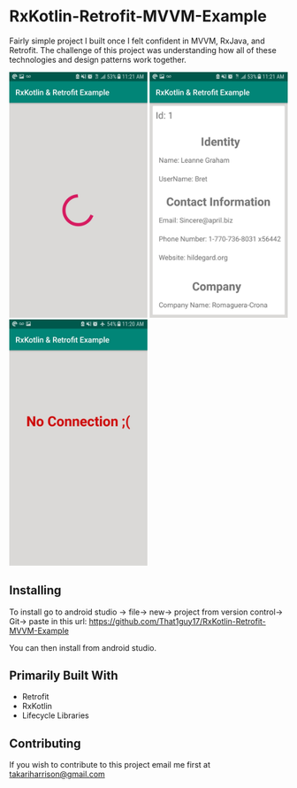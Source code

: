 # RxKotlin-Retrofit-MVVM-Example
Fairly simple project I built once I felt confident in MVVM, RxJava, and Retrofit. The challenge of this project was understanding how all of these technologies and design patterns work together. 

<p float="left">
  <img src= "images/screenshot1.jpg" width="250" />
  <img src= "images/screenshot2.jpg" width="250" /> 
  <img src= "images/screenshot3.jpg" width="250" /> 
</p>

## Installing
To install go to android studio -> file-> new-> project from version control-> Git-> paste in this url: https://github.com/That1guy17/RxKotlin-Retrofit-MVVM-Example

You can then install from android studio.

## Primarily Built With
* Retrofit
* RxKotlin 
* Lifecycle Libraries

## Contributing 
If you wish to contribute to this project email me first at takariharrison@gmail.com
